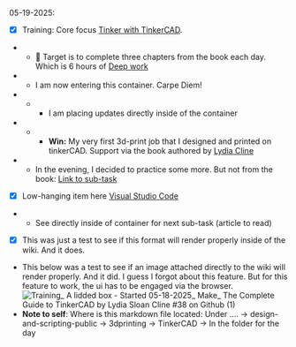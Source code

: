 05-19-2025:
- [x] Training: Core focus [Tinker with TinkerCAD](https://github.com/Shangrila-VHP/shangrila-vhp/issues/38).
- - 🎯 Target is to complete three chapters from the book each day. Which is 6 hours of [Deep work](https://www.amazon.com/Deep-Work-Focused-Success-Distracted/dp/1455586692)
- - I am now entering this container. Carpe Diem!
- - - I am placing updates directly inside of the container
- - - **Win:** My very first 3d-print job that I designed and printed on tinkerCAD. Support via the book authored by [Lydia Cline](https://www.amazon.ca/Make-Complete-Tinkercad-Projects-Designing/dp/168045837X) 
- - In the evening, I decided to practice some more. But not from the book: [Link to sub-task](https://github.com/Shangrila-VHP/shangrila-vhp/issues/43)
- [x] Low-hanging item here [Visual Studio Code](https://github.com/Shangrila-VHP/shangrila-vhp/issues/42) 
- - See directly inside of container for next  sub-task (article to read)
- [x] This was just a test to see if this format will render properly inside of the wiki. And it does. 
- This below was a test to see if an image attached directly to the wiki will render properly. And it did. I guess I forgot about this feature. But for this feature to work, the ui has to be engaged via the browser.
![Training_ A lidded box - Started 05-18-2025_ Make_ The Complete Guide to TinkerCAD by Lydia Sloan Cline #38 on Github (1)](https://github.com/user-attachments/assets/da4047ff-3690-4bcd-a151-e7c293847c59)
- **Note to self**: Where is this markdown file located: Under ....  -> design-and-scripting-public -> 3dprinting -> TinkerCAD -> In the folder for the day
